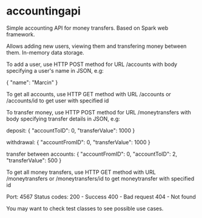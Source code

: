 # accountingapi

Simple accounting API for money transfers. Based on Spark web framework.

Allows adding new users, viewing them and transfering money between them.
In-memory data storage. 


To add a user, use HTTP POST method for URL /accounts with body specifying a user's name in JSON, e.g:

{
	"name": "Marcin"
}

To get all accounts, use HTTP GET method with URL /accounts or /accounts/id to get user with specified id

To transfer money, use HTTP POST method for URL /moneytransfers with body specifying transfer details in JSON, e.g:

deposit:
{
	"accountToID": 0,
	"transferValue": 1000
}

withdrawal:
{
	"accountFromID": 0,
	"transferValue": 1000
}

transfer between accounts:
{
	"accountFromID": 0,
	"accountToID": 2,
	"transferValue": 500
}

To get all money transfers, use HTTP GET method with URL /moneytransfers or /moneytransfers/id to get moneytransfer with specified id

Port: 4567
Status codes:
200 - Success
400 - Bad request
404 - Not found

You may want to check test classes to see possible use cases.
